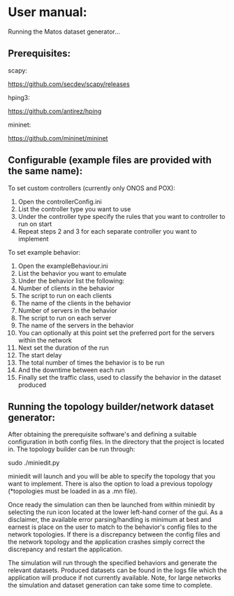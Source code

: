 # User manual:

Running the Matos dataset generator…

## Prerequisites:

scapy:

https://github.com/secdev/scapy/releases

hping3:

 https://github.com/antirez/hping

mininet:

 https://github.com/mininet/mininet

## Configurable (example files are provided with the same name):

To set custom controllers (currently only ONOS and POX):

1. Open the controllerConfig.ini
2. List the controller type you want to use
3. Under the controller type specify the rules that you want to controller to run on start
4. Repeat steps 2 and 3 for each separate controller you want to implement

To set example behavior:

1. Open the exampleBehaviour.ini
2. List the behavior you want to emulate
3. Under the behavior list the following:
  1. Number of clients in the behavior
  2. The script to run on each clients
  3. The name of the clients in the behavior
  4. Number of servers in the behavior
  5. The script to run on each server
  6. The name of the servers in the behavior
  7. You can optionally at this point set the preferred port for the servers within the network
  8. Next set the duration of the run
  9. The start delay
  10. The total number of times the behavior is to be run
  11. And the downtime between each run
  12. Finally set the traffic class, used to classify the behavior in the dataset produced
 
## Running the topology builder/network dataset generator:

After obtaining the prerequisite software&#39;s and defining a suitable configuration in both config files. In the directory that the project is located in. The topology builder can be run through:

 sudo ./miniedit.py

miniedit will launch and you will be able to specify the topology that you want to implement. There is also the option to load a previous topology (\*topologies must be loaded in as a .mn file).

Once ready the simulation can then be launched from within miniedit by selecting the run icon located at the lower left-hand corner of the gui. As a disclaimer, the available error parsing/handling is minimum at best and earnest is place on the user to match to the behavior&#39;s config files to the network topologies. If there is a discrepancy between the config files and the network topology and the application crashes simply correct the discrepancy and restart the application.

The simulation will run through the specified behaviors and generate the relevant datasets. Produced datasets can be found in the logs file which the application will produce if not currently available. Note, for large networks the simulation and dataset generation can take some time to complete.